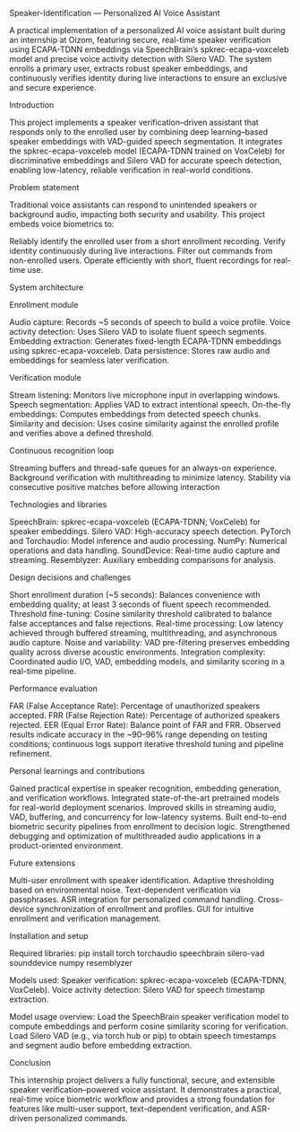 Speaker-Identification — Personalized AI Voice Assistant

A practical implementation of a personalized AI voice assistant built during an internship at Oizom, featuring secure, real-time speaker verification using ECAPA-TDNN embeddings via SpeechBrain’s spkrec-ecapa-voxceleb model and precise voice activity detection with Silero VAD. The system enrolls a primary user, extracts robust speaker embeddings, and continuously verifies identity during live interactions to ensure an exclusive and secure experience.


Introduction

This project implements a speaker verification–driven assistant that responds only to the enrolled user by combining deep learning–based speaker embeddings with VAD-guided speech segmentation. It integrates the spkrec-ecapa-voxceleb model (ECAPA-TDNN trained on VoxCeleb) for discriminative embeddings and Silero VAD for accurate speech detection, enabling low-latency, reliable verification in real-world conditions.


Problem statement

Traditional voice assistants can respond to unintended speakers or background audio, impacting both security and usability. This project embeds voice biometrics to:

  Reliably identify the enrolled user from a short enrollment recording.
  Verify identity continuously during live interactions.
  Filter out commands from non-enrolled users.
  Operate efficiently with short, fluent recordings for real-time use.
  

System architecture

  Enrollment module
  
  Audio capture: Records ~5 seconds of speech to build a voice profile.
  Voice activity detection: Uses Silero VAD to isolate fluent speech segments.
  Embedding extraction: Generates fixed-length ECAPA-TDNN embeddings using spkrec-ecapa-voxceleb.
  Data persistence: Stores raw audio and embeddings for seamless later verification.

  Verification module

  Stream listening: Monitors live microphone input in overlapping windows.
  Speech segmentation: Applies VAD to extract intentional speech.
  On-the-fly embeddings: Computes embeddings from detected speech chunks.
  Similarity and decision: Uses cosine similarity against the enrolled profile and verifies above a defined threshold.

  Continuous recognition loop

  Streaming buffers and thread-safe queues for an always-on experience.
  Background verification with multithreading to minimize latency.
  Stability via consecutive positive matches before allowing interaction

  Technologies and libraries

  SpeechBrain: spkrec-ecapa-voxceleb (ECAPA-TDNN; VoxCeleb) for speaker embeddings.
  Silero VAD: High-accuracy speech detection.
  PyTorch and Torchaudio: Model inference and audio processing.
  NumPy: Numerical operations and data handling.
  SoundDevice: Real-time audio capture and streaming.
  Resemblyzer: Auxiliary embedding comparisons for analysis.

  Design decisions and challenges

  Short enrollment duration (~5 seconds): Balances convenience with embedding quality; at least 3 seconds of fluent speech recommended.  
  Threshold fine-tuning: Cosine similarity threshold calibrated to balance false acceptances and false rejections.
  Real-time processing: Low latency achieved through buffered streaming, multithreading, and asynchronous audio capture.
  Noise and variability: VAD pre-filtering preserves embedding quality across diverse acoustic environments.
  Integration complexity: Coordinated audio I/O, VAD, embedding models, and similarity scoring in a real-time pipeline.

  Performance evaluation
  
  FAR (False Acceptance Rate): Percentage of unauthorized speakers accepted.
  FRR (False Rejection Rate): Percentage of authorized speakers rejected.
  EER (Equal Error Rate): Balance point of FAR and FRR.
  Observed results indicate accuracy in the ~90–96% range depending on testing conditions; continuous logs support iterative threshold tuning and pipeline refinement.

  Personal learnings and contributions

  Gained practical expertise in speaker recognition, embedding generation, and verification workflows.
  Integrated state-of-the-art pretrained models for real-world deployment scenarios.
  Improved skills in streaming audio, VAD, buffering, and concurrency for low-latency systems.
  Built end-to-end biometric security pipelines from enrollment to decision logic.
  Strengthened debugging and optimization of multithreaded audio applications in a product-oriented environment.

  Future extensions
  
  Multi-user enrollment with speaker identification.
  Adaptive thresholding based on environmental noise.
  Text-dependent verification via passphrases.
  ASR integration for personalized command handling.
  Cross-device synchronization of enrollment and profiles.
  GUI for intuitive enrollment and verification management.


Installation and setup

  Required libraries:
    pip install torch torchaudio speechbrain silero-vad sounddevice numpy resemblyzer

  Models used:
    Speaker verification: spkrec-ecapa-voxceleb (ECAPA-TDNN, VoxCeleb).
    Voice activity detection: Silero VAD for speech timestamp extraction.

  Model usage overview:
    Load the SpeechBrain speaker verification model to compute embeddings and perform cosine similarity scoring for verification.
    Load Silero VAD (e.g., via torch hub or pip) to obtain speech timestamps and segment audio before embedding extraction.


Conclusion

This internship project delivers a fully functional, secure, and extensible speaker verification–powered voice assistant. It demonstrates a practical, real-time voice biometric workflow and provides a strong foundation for features like multi-user support, text-dependent verification, and ASR-driven personalized commands.
